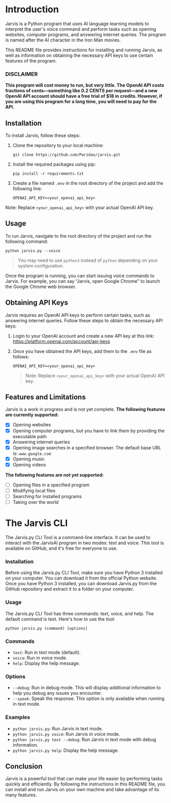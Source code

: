 # Introduction

Jarvis is a Python program that uses AI language learning models to interpret the user's voice command and perform tasks such as opening websites, computer programs, and answering internet queries. The program is named after the AI character in the Iron Man movies.

This README file provides instructions for installing and running Jarvis, as well as information on obtaining the necessary API keys to use certain features of the program.

### DISCLAIMER
**This program will cost money to run, but very little. The OpenAI API costs fractions of cents—something like 0.2 CENTS per request—and a new OpenAI API account should have a free trial of $18 in credits. However, if you are using this program for a long time, you will need to pay for the API.**

## Installation

To install Jarvis, follow these steps:

1. Clone the repository to your local machine:

    ```git clone https://github.com/Paridax/jarvis.git```

2. Install the required packages using pip:

    ```pip install -r requirements.txt```

3. Create a file named `.env` in the root directory of the project and add the following line:

    ```OPENAI_API_KEY=<your_openai_api_key>```

Note: Replace `<your_openai_api_key>` with your actual OpenAI API key.


## Usage

To run Jarvis, navigate to the root directory of the project and run the following command:

```python jarvis.py --voice```
> You may need to use `python3` instead of `python` depending on your system configuration.

Once the program is running, you can start issuing voice commands to Jarvis. For example, you can say "Jarvis, open Google Chrome" to launch the Google Chrome web browser.


## Obtaining API Keys

Jarvis requires an OpenAI API keys to perform certain tasks, such as answering internet queries. Follow these steps to obtain the necessary API keys:

1. Login to your OpenAI account and create a new API key at this link: https://platform.openai.com/account/api-keys
2. Once you have obtained the API keys, add them to the `.env` file as follows:

    ```OPENAI_API_KEY=<your_openai_api_key>```
   > Note: Replace `<your_openai_api_key>` with your actual OpenAI API key.

## Features and Limitations

Jarvis is a work in progress and is not yet complete. **The following features are currently supported:**
- [x] Opening websites
- [x] Opening computer programs, but you have to link them by providing the executable path
- [x] Answering internet queries
- [x] Opening image searches in a specified browser. The default base URL is: `www.google.com`
- [x] Opening music
- [x] Opening videos

**The following features are not yet supported:**
- [ ] Opening files in a specified program
- [ ] Modifying local files
- [ ] Searching for installed programs
- [ ] Taking over the world

# The Jarvis CLI

The Jarvis.py CLI Tool is a command-line interface. It can be used to interact with the JarvisAI program in two modes: text and voice. This tool is available on GitHub, and it's free for everyone to use.
### Installation

Before using the Jarvis.py CLI Tool, make sure you have Python 3 installed on your computer. You can download it from the official Python website. Once you have Python 3 installed, you can download Jarvis.py from the GitHub repository and extract it to a folder on your computer.
### Usage

The Jarvis.py CLI Tool has three commands: text, voice, and help. The default command is text. Here's how to use the tool:

```
python jarvis.py (command) [options]
```

### Commands

- `text`: Run in text mode (default).
- `voice`: Run in voice mode.
- `help`: Display the help message.

### Options
- `--debug`: Run in debug mode. This will display additional information to help you debug any issues you encounter.
- `--speak`: Speak the response. This option is only available when running in text mode.

### Examples
- `python jarvis.py`: Run Jarvis in text mode.
- `python jarvis.py voice`: Run Jarvis in voice mode.
- `python jarvis.py text --debug`: Run Jarvis in text mode with debug information.
- `python jarvis.py help`: Display the help message.

## Conclusion

Jarvis is a powerful tool that can make your life easier by performing tasks quickly and efficiently. By following the instructions in this README file, you can install and run Jarvis on your own machine and take advantage of its many features.

